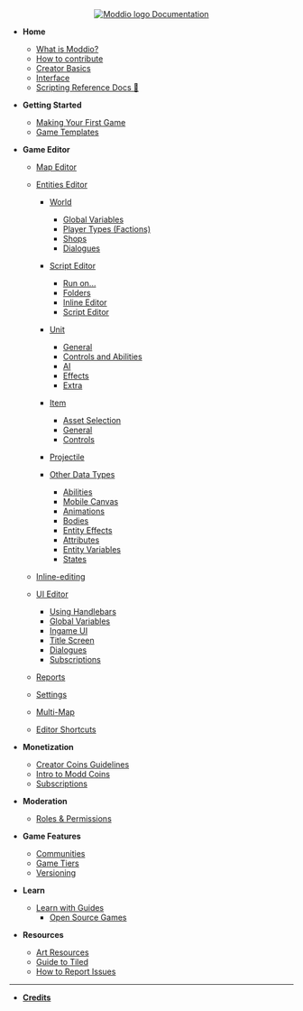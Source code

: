 <!-- docs/_sidebar.md -->

<center>
<a href="https://docs.modd.io">
  <img src="https://www.modd.io/_next/static/media/logo.08e05f95.svg" alt="Moddio logo" style="margin-right: auto;">
  Documentation
</a>
</center>

<!-- markdownlint-disable-next-line MD041 -->

- **Home**

  - [What is Moddio?](/)
  - [How to contribute](how-to-contribute.md)
  - [Creator Basics](/overview/overview.md)
  - [Interface](overview/interface.md)
  - [Scripting Reference Docs 🔗](https://www.modd.io/docs)

- **Getting Started**

  - [Making Your First Game](first-game/first-game-tutorial.md)
  - [Game Templates](first-game/game-templates.md)

- **Game Editor**

  <!-- * [Navigating the Workspace](/) -->

  - [Map Editor](workspaces/map-editor.md)
  - [Entities Editor](using-scripts/entity-types/entity-types.md)

    - [World](using-scripts/world/world.md)

      - [Global Variables](using-scripts/world/global-variables.md)
      - [Player Types (Factions)](using-scripts/world/player-types.md)
      - [Shops](using-scripts/world/shops.md)
      - [Dialogues](using-scripts/world/dialogues.md)

    - [Script Editor](using-scripts/script-editor/script-editor.md)

      - [Run on...](using-scripts/script-editor/run-on.md)
      - [Folders](using-scripts/script-editor/folders.md)
      - [Inline Editor](using-scripts/script-editor/inline-editor.md)
      - [Script Editor](using-scripts/script-editor/script-editor.md)

    - [Unit](using-scripts/entity-types/unit.md)
      - [General](using-scripts/entity-types/unit?id=general)
      - [Controls and Abilities](using-scripts/entity-types/unit?id=controls-and-abilities)
      - [AI](using-scripts/entity-types/unit?id=ai)
      - [Effects](using-scripts/entity-types/unit?id=effects)
      - [Extra](using-scripts/entity-types/unit?id=extra)
    - [Item](using-scripts/entity-types/item.md)
      - [Asset Selection](using-scripts/entity-types/item?id=asset-selection)
      - [General](using-scripts/entity-types/item?id=general)
      - [Controls](using-scripts/entity-types/item?id=controls)
    - [Projectile](using-scripts/entity-types/projectile.md)
    - [Other Data Types](using-scripts/animations/animations.md)
      - [Abilities](using-scripts/abilities/abilities.md)
      - [Mobile Canvas](using-scripts/abilities/MobileCanvas.md)
      - [Animations](using-scripts/animations/animations.md)
      - [Bodies](using-scripts/bodies/bodies.md)
      - [Entity Effects](using-scripts/entity-effects/entity-effects.md)
      - [Attributes](using-scripts/attributes/attributes.md)
      - [Entity Variables](using-scripts/entity-variables/entity-variables.md)
      - [States](using-scripts/states/states.md)

  - [Inline-editing](workspaces/inline-editing.md)
  - [UI Editor](workspaces/UI-editor.md)
    - [Using Handlebars](UI/using-handlebars.md)
    - [Global Variables](UI/global-UI.md)
    - [Ingame UI](UI/ingame-UI.md)
    - [Title Screen](UI/title-screen.md)
    - [Dialogues](UI/dialogues.md)
    - [Subscriptions](UI/subscription.md)
  - [Reports](workspaces/reports.md)
  - [Settings](workspaces/settings.md)
  - [Multi-Map](workspaces/multimap.md)
  - [Editor Shortcuts](workspaces/editor-shortcuts.md)

- **Monetization**

  - [Creator Coins Guidelines](monetization/creator-coin-guideline.md)
  - [Intro to Modd Coins](monetization/intro-to-coins.md)
  - [Subscriptions](monetization/subscriptions.md)

- **Moderation**

  - [Roles & Permissions](moderation/roles.md)

- **Game Features**

  - [Communities](workspaces/communities.md)
  - [Game Tiers](workspaces/game-tiers.md)
  - [Versioning](workspaces/versioning.md)

- **Learn**

  - [Learn with Guides](guides/guides.md)
    - [Open Source Games](guides/open-source.md)

- **Resources**
  - [Art Resources](more-resources/art-links.md)
  - [Guide to Tiled](more-resources/tiled.md)
  - [How to Report Issues](more-resources/report-issues.md)

---

- **[Credits](credits.md)**
